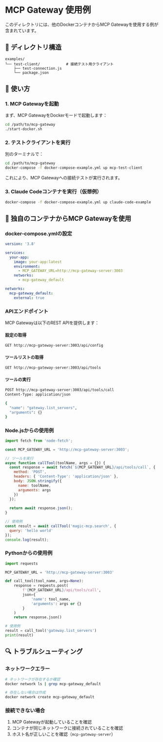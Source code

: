 # MCP Gateway 使用例

このディレクトリには、他のDockerコンテナからMCP Gatewayを使用する例が含まれています。

## 📁 ディレクトリ構造

```
examples/
└── test-client/            # 接続テスト用クライアント
    ├── test-connection.js
    └── package.json
```

## 🚀 使い方

### 1. MCP Gatewayを起動

まず、MCP GatewayをDockerモードで起動します：

```bash
cd /path/to/mcp-gateway
./start-docker.sh
```

### 2. テストクライアントを実行

別のターミナルで：

```bash
cd /path/to/mcp-gateway
docker-compose -f docker-compose-example.yml up mcp-test-client
```

これにより、MCP Gatewayへの接続テストが実行されます。

### 3. Claude Codeコンテナを実行（仮想例）

```bash
docker-compose -f docker-compose-example.yml up claude-code-example
```

## 🔧 独自のコンテナからMCP Gatewayを使用

### docker-compose.ymlの設定

```yaml
version: '3.8'

services:
  your-app:
    image: your-app:latest
    environment:
      - MCP_GATEWAY_URL=http://mcp-gateway-server:3003
    networks:
      - mcp-gateway_default

networks:
  mcp-gateway_default:
    external: true
```

### APIエンドポイント

MCP Gatewayは以下のREST APIを提供します：

#### 設定の取得
```bash
GET http://mcp-gateway-server:3003/api/config
```

#### ツールリストの取得
```bash
GET http://mcp-gateway-server:3003/api/tools
```

#### ツールの実行
```bash
POST http://mcp-gateway-server:3003/api/tools/call
Content-Type: application/json

{
  "name": "gateway.list_servers",
  "arguments": {}
}
```

### Node.jsからの使用例

```javascript
import fetch from 'node-fetch';

const MCP_GATEWAY_URL = 'http://mcp-gateway-server:3003';

// ツールを実行
async function callTool(toolName, args = {}) {
  const response = await fetch(`${MCP_GATEWAY_URL}/api/tools/call`, {
    method: 'POST',
    headers: { 'Content-Type': 'application/json' },
    body: JSON.stringify({
      name: toolName,
      arguments: args
    })
  });
  
  return await response.json();
}

// 使用例
const result = await callTool('magic-mcp.search', { 
  query: 'hello world' 
});
console.log(result);
```

### Pythonからの使用例

```python
import requests

MCP_GATEWAY_URL = 'http://mcp-gateway-server:3003'

def call_tool(tool_name, args=None):
    response = requests.post(
        f'{MCP_GATEWAY_URL}/api/tools/call',
        json={
            'name': tool_name,
            'arguments': args or {}
        }
    )
    return response.json()

# 使用例
result = call_tool('gateway.list_servers')
print(result)
```

## 🔍 トラブルシューティング

### ネットワークエラー

```bash
# ネットワークが存在するか確認
docker network ls | grep mcp-gateway_default

# 存在しない場合は作成
docker network create mcp-gateway_default
```

### 接続できない場合

1. MCP Gatewayが起動していることを確認
2. コンテナが同じネットワークに接続されていることを確認
3. ホスト名が正しいことを確認（`mcp-gateway-server`）